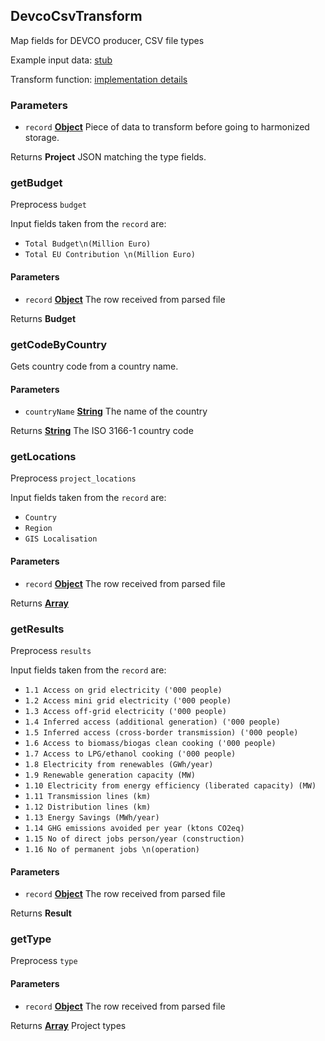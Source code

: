 <!-- Generated by documentation.js. Update this documentation by updating the source code. -->

## DevcoCsvTransform

Map fields for DEVCO producer, CSV file types

Example input data: [stub][1]

Transform function: [implementation details][2]

### Parameters

- `record` **[Object][3]** Piece of data to transform before going to harmonized storage.

Returns **Project** JSON matching the type fields.

### getBudget

Preprocess `budget`

Input fields taken from the `record` are:

- `Total Budget\n(Million Euro)`
- `Total EU Contribution \n(Million Euro)`

#### Parameters

- `record` **[Object][3]** The row received from parsed file

Returns **Budget**

### getCodeByCountry

Gets country code from a country name.

#### Parameters

- `countryName` **[String][4]** The name of the country

Returns **[String][4]** The ISO 3166-1 country code

### getLocations

Preprocess `project_locations`

Input fields taken from the `record` are:

- `Country`
- `Region`
- `GIS Localisation`

#### Parameters

- `record` **[Object][3]** The row received from parsed file

Returns **[Array][5]**

### getResults

Preprocess `results`

Input fields taken from the `record` are:

- `1.1 Access on grid electricity ('000 people)`
- `1.2 Access mini grid electricity ('000 people)`
- `1.3 Access off-grid electricity ('000 people)`
- `1.4 Inferred access (additional generation) ('000 people)`
- `1.5 Inferred access (cross-border transmission) ('000 people)`
- `1.6 Access to biomass/biogas clean cooking ('000 people)`
- `1.7 Access to LPG/ethanol cooking ('000 people)`
- `1.8 Electricity from renewables (GWh/year)`
- `1.9 Renewable generation capacity (MW)`
- `1.10 Electricity from energy efficiency (liberated capacity) (MW)`
- `1.11 Transmission lines (km)`
- `1.12 Distribution lines (km)`
- `1.13 Energy Savings (MWh/year)`
- `1.14 GHG emissions avoided per year (ktons CO2eq)`
- `1.15 No of direct jobs person/year (construction)`
- `1.16 No of permanent jobs \n(operation)`

#### Parameters

- `record` **[Object][3]** The row received from parsed file

Returns **Result**

### getType

Preprocess `type`

#### Parameters

- `record` **[Object][3]** The row received from parsed file

Returns **[Array][5]** Project types

[1]: https://github.com/ec-europa/eubfr-data-lake/blob/master/services/ingestion/etl/devco/csv/test/stubs/record.json
[2]: https://github.com/ec-europa/eubfr-data-lake/blob/master/services/ingestion/etl/devco/csv/src/lib/transform.js
[3]: https://developer.mozilla.org/docs/Web/JavaScript/Reference/Global_Objects/Object
[4]: https://developer.mozilla.org/docs/Web/JavaScript/Reference/Global_Objects/String
[5]: https://developer.mozilla.org/docs/Web/JavaScript/Reference/Global_Objects/Array
